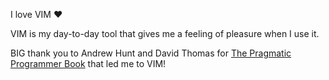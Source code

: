 I love VIM :heart:

VIM is my day-to-day tool that gives me a feeling of pleasure when I use it.

BIG thank you to Andrew Hunt and David Thomas for [The Pragmatic Programmer Book]("http://pragprog.com/the-pragmatic-programmer") that led me to VIM!
